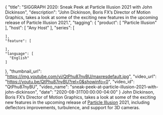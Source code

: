 {
  "title": "SIGGRAPH 2020: Sneak Peek at Particle Illusion 2021 with John Dickinson",
  "description": "John Dickinson, Boris FX’s Director of Motion Graphics, takes a look at some of the exciting new features in the upcoming release of Particle Illusion 2021.",
  "tagging": {
    "product": [
      "Particle Illusion"
    ],
    "host": [
      "Any Host"
    ],
    "series": [

    ],
    "feature": [

    ],
    "language": [
      "English"
    ]
  },
  "thumbnail_url": "https://img.youtube.com/vi/QtPhu87nyBU/maxresdefault.jpg",
  "video_url": "https://youtu.be/QtPhu87nyBU?rel=0&showinfo=0",
  "video_id": "QtPhu87nyBU",
  "video_name": "sneak-peek-at-particle-illusion-2021-with-john-dickinson",
  "date": "2020-08-31T00:00:00-04:00"
}
John Dickinson, Boris FX’s Director of Motion Graphics, takes a look at some of the exciting new features in the upcoming release of [Particle Illusion](https://borisfx.com/products/particle-illusion/?collection=continuum-premium-filters&product=continuum-filter-particle-illusion "Boris FX Particle Illusion") 2021, including deflectors improvements, turbulence, and support for 3D cameras.
